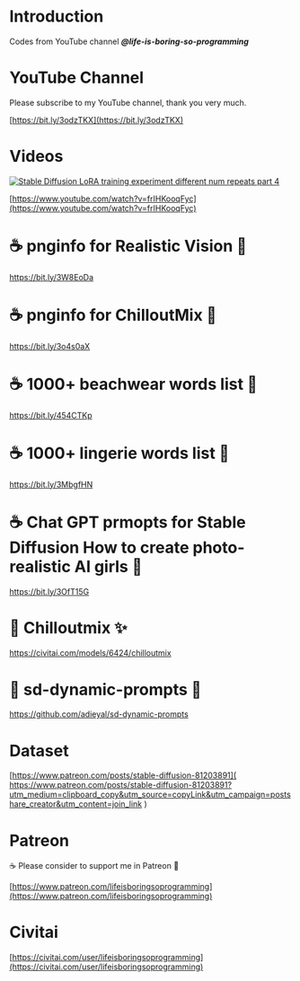 # Introduction
Codes from YouTube channel ***@life-is-boring-so-programming***

# YouTube Channel
Please subscribe to my YouTube channel, thank you very much. 

[https://bit.ly/3odzTKX](https://bit.ly/3odzTKX)

# Videos
[![Stable Diffusion LoRA training experiment different num repeats part 4](https://img.youtube.com/vi/frIHKooqFyc/sddefault.jpg)](https://www.youtube.com/watch?v=frIHKooqFyc)

[https://www.youtube.com/watch?v=frIHKooqFyc](https://www.youtube.com/watch?v=frIHKooqFyc)


# ☕️ pnginfo for Realistic Vision 🍻
https://bit.ly/3W8EoDa

# ☕️ pnginfo for ChilloutMix 🍻
https://bit.ly/3o4s0aX

# ☕️ 1000+ beachwear words list 🍻
https://bit.ly/454CTKp

# ☕️ 1000+ lingerie words list 🍻
https://bit.ly/3MbgfHN

# ☕️ Chat GPT prmopts for Stable Diffusion How to create photo-realistic AI girls 🍻
https://bit.ly/3OfT15G

# 💖 Chilloutmix ✨
https://civitai.com/models/6424/chilloutmix

# 🎁 sd-dynamic-prompts 🎉
https://github.com/adieyal/sd-dynamic-prompts

# Dataset
[https://www.patreon.com/posts/stable-diffusion-81203891](
https://www.patreon.com/posts/stable-diffusion-81203891?utm_medium=clipboard_copy&utm_source=copyLink&utm_campaign=postshare_creator&utm_content=join_link
)

# Patreon
☕️ Please consider to support me in Patreon 🍻

[https://www.patreon.com/lifeisboringsoprogramming](https://www.patreon.com/lifeisboringsoprogramming)

# Civitai
[https://civitai.com/user/lifeisboringsoprogramming](https://civitai.com/user/lifeisboringsoprogramming)
